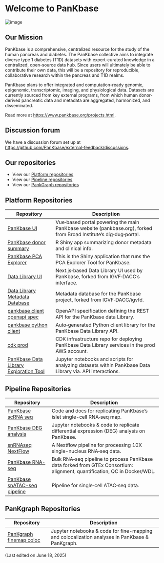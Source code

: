 # Welcome to PanKbase

![image](https://github.com/user-attachments/assets/b2456a40-1eb3-4974-8a6d-211ef7bec8a4)

## Our Mission
PanKbase is a comprehensive, centralized resource for the study of the human pancreas and diabetes. The PanKbase collective aims to integrate diverse type 1 diabetes (T1D) datasets with expert-curated knowledge in a centralized, open-source data hub. Since users will ultimately be able to contribute their own data, this will be a repository for reproducible, collaborative research within the pancreas and T1D realms.

PanKbase plans to offer integrated and computation-ready genomic, epigenomic, transcriptomic, imaging, and physiological data. Datasets are currently sourced from key external programs, from which human donor-derived pancreatic data and metadata are aggregated, harmonized, and disseminated.

Read more at https://www.pankbase.org/projects.html.

## Discussion forum

We have a discussion forum set up at https://github.com/PanKbase/external-feedback/discussions. 

## Our repositories

* View our [Platform repositories](https://github.com/topics/pankbase-platform)
* View our [Pipeline repositories](https://github.com/topics/pankbase-pipeline)
* View our [PankGraph repositories](https://github.com/topics/pankbase-pankgraph)

## Platform Repositories

| Repository | Description |
|------------|-------------|
| [PanKbase UI](https://github.com/PanKbase/dig-dug-portal) | Vue‑based portal powering the main PanKbase website (pankbase.org), forked from Broad Institute’s dig‑dug‑portal. |
| [PanKbase donor summary](https://github.com/PanKbase/PanKbase-donor-summary) | R Shiny app summarizing donor metadata and clinical info. |
| [PanKbase PCA Explorer](https://github.com/PanKbase/PanKbase-RNA-expression-PCA-Explorer) | This is the Shiny application that runs the PCA Explorer Tool for PanKbase. |
| [Data Library UI](https://github.com/PanKbase/igvf-ui) | Next.js‑based Data Library UI used by PanKbase, forked from IGVF‑DACC’s interface. |
| [Data Library Metadata Database](https://github.com/PanKbase/igvfd) | Metadata database for the PanKbase project, forked from IGVF‑DACC/igvfd. |
| [pankbase client openapi spec](https://github.com/PanKbase/pankbase-client-openapi-spec) | OpenAPI specification defining the REST API for the PanKbase data Library.|
| [pankbase python client](https://github.com/PanKbase/pankbase-python-client) | Auto‑generated Python client library for the PanKbase Data Library API. |
| [cdk prod](https://github.com/PanKbase/cdk-igvf-prod) | CDK infrastructure repo for deploying PanKbase Data Library services in the prod AWS account. |
| [PanKbase Data Library Exploration Tool](https://github.com/PanKbase/PanKbase-data-library-exploration) | Jupyter notebooks and scripts for analyzing datasets within PanKbase Data Library via. API interactions.|


## Pipeline Repositories
| Repository | Description |
|------------|-------------|
| [PanKbase scRNA seq](https://github.com/PanKbase/PanKbase-scRNA-seq) | Code and docs for replicating PanKbase’s islet single-cell RNA‑seq map. |
| [PanKbase DEG analysis](https://github.com/PanKbase/PanKbase-DEG-analysis) | Jupyter notebooks & code to replicate differential expression (DEG) analysis on PanKbase. |
| [snRNAseq NextFlow](https://github.com/PanKbase/snRNAseq-NextFlow) | A Nextflow pipeline for processing 10X single-nucleus RNA‑seq data. |
| [PanKbase RNA-seq](https://github.com/PanKbase/gtex-pipeline) | Bulk RNA‑seq pipeline to process PanKbase data forked from GTEx Consortium: alignment, quantification, QC in Docker/WDL.|
| [PanKbase snATAC-seq pipeline](https://github.com/PanKbase/HPAP-scATAC-seq) | Pipeline for single‑cell ATAC‑seq data. |

## PanKgraph Repositories
| Repository | Description |
|------------|-------------|
| [PanKgraph finemap coloc](https://github.com/PanKbase/PanKgraph-finemap-coloc) | Jupyter notebooks & code for fine-mapping and colocalization analyses in PanKbase & PanKgraph. |

(Last edited on June 18, 2025)
